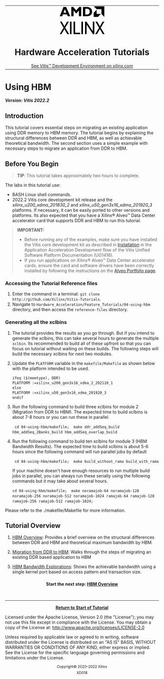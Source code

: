<table class="sphinxhide" width="100%">
 <tr width="100%">
    <td align="center"><img src="https://raw.githubusercontent.com/Xilinx/Image-Collateral/main/xilinx-logo.png" width="30%"/><h1>Hardware Acceleration Tutorials</h1>
    <a href="https://www.xilinx.com/products/design-tools/vitis.html">See Vitis™ Development Environment on xilinx.com</a>
    </td>
 </tr>
</table>

# Using HBM

***Version: Vitis 2022.2***

## Introduction

This tutorial covers essential steps on migrating an existing application using DDR memory to HBM memory.  The tutorial begins by explaining the structural differences between DDR and HBM, as well as achievable theoretical bandwidth. The second section uses a simple example with necessary steps to migrate an application from DDR to HBM.

## Before You Begin

>**TIP**: This tutorial takes approximately two hours to complete.

The labs in this tutorial use:

* BASH Linux shell commands.
* 2022.2 Vitis core development kit release and the *xilinx_u200_xdma_201830_2* and *xilinx_u50_gen3x16_xdma_201920_3* platforms. If necessary, it can be easily ported to other versions and platforms. Its also expected that you have a Xilinx® Alveo™ Data Center accelerator card that supports DDR and HBM to run this tutorial.

>**IMPORTANT:**
>
>* Before running any of the examples, make sure you have installed the Vitis core development kit as described in [Installation](https://docs.xilinx.com/r/en-US/ug1393-vitis-application-acceleration/Installation-Requirements) in the Application Acceleration
Development flow of the Vitis Unified Software Platform Documentation (UG1416).
>* If you run applications on Xilinx® Alveo™ Data Center accelerator cards, ensure the card and software drivers have been correctly installed by following the instructions on the [Alveo Portfolio page](https://www.xilinx.com/products/boards-and-kits/alveo.html).


### Accessing the Tutorial Reference files

1. Enter the command in a terminal: `git clone http://github.com/Xilinx/Vitis-Tutorials`.
2. Navigate to `Hardware_Acceleration/Feature_Tutorials/04-using-hbm` directory, and then access the `reference-files` directory.

### Generating all the xclbins

1. The tutorial provides the results as you go through. But if you intend to generate the xclbins, this can take several hours to generate the multiple `xclbin`. Its recommended to build all of these upfront so that you can focus on tutorial without waiting on these builds. The following steps will build the necessary xclbins for next two modules.
2. Update the `PLATFORM` variable in the `makefile/Makefile` as shown below with the platform intended to be used.
    ```
    ifeq ($(memtype), DDR)
    PLATFORM :=xilinx_u200_gen3x16_xdma_2_202110_1
    else
    PLATFORM :=xilinx_u50_gen3x16_xdma_201920_3
    endif
    ```
3. Run the following command to build three xclbins for module 2 (Migration from DDR to HBM). The expected time to build xclbins is about 7-8 hours or you can run these in parallel.

    ``` cd 04-using-hbm/makefile;  make ddr_addSeq_build  hbm_addSeq_2Banks_build hbm_addSeq_overlap_build```

4. Run the following command to build ten xclbins for module 3 (HBM Bandwidth Results). The expected time to build xclbins is about 5-6 hours since the following command will run parallel jobs by default

    ``` cd 04-using-hbm/makefile;  make build_without_rama build_with_rama```

    If your machine doesn't have enough resources to run multiple build jobs in parallel, you can always run these serially using the following commands but it may take about several hours.

    ```cd 04-using-hbm/makefile;  make noramajob-64 noramajob-128 noramajob-256 noramajob-512 noramajob-1024 ramajob-64 ramajob-128 ramajob-256 ramajob-512 ramajob-1024;```

Please refer to the ./makefile/Makefile for more information.

## Tutorial Overview

1. [HBM Overview](1_overview.md): Provides a brief overview on the structural differences between DDR and HBM and theoretical maximum bandwidth by HBM.

2. [Migration from DDR to HBM](2_Migrating_to_HBM.md): Walks through the steps of migrating an existing DDR based application to HBM

3.  [HBM Bandwidth Explorations](3_BW_Explorations.md): Shows the achievable bandwidth using a single kernel port based on access pattern and transaction size.
###



<p align="center"><b>
Start the next step: <a href="1_overview.md"> HBM Overview
</b></p>
</br>
<hr/>
<p align="center"><b><a href="docs/README.md">Return to Start of Tutorial</a></b></p>

Licensed under the Apache License, Version 2.0 (the "License");
you may not use this file except in compliance with the License.
You may obtain a copy of the License at: http://www.apache.org/licenses/LICENSE-2.0

Unless required by applicable law or agreed to in writing, software
distributed under the License is distributed on an "AS IS" BASIS,
WITHOUT WARRANTIES OR CONDITIONS OF ANY KIND, either express or implied.
See the License for the specific language governing permissions and
limitations under the License.

<p class="sphinxhide" align="center"><sup>Copyright&copy; 2020–2022 Xilinx</sup><br><sup>XD018</sup></br></p>




